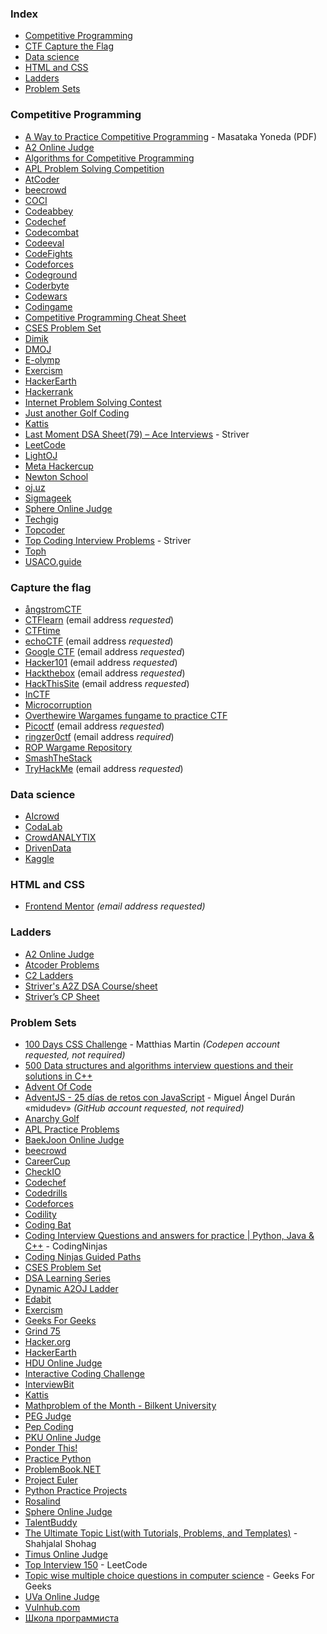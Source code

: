 ### Index

* [Competitive Programming](#competitive-programming)
* [CTF Capture the Flag](#capture-the-flag)
* [Data science](#data-science)
* [HTML and CSS](#html-and-css)
* [Ladders](#ladders)
* [Problem Sets](#problem-sets)


### Competitive Programming

* [A Way to Practice Competitive Programming](https://github.com/E869120/Competitive-Programming/blob/master/%5BTutorial%5D%20A%20Way%20to%20Practice%20Competitive%20Programming.pdf) - Masataka Yoneda (PDF)
* [A2 Online Judge](https://a2oj.netlify.app)
* [Algorithms for Competitive Programming](https://cp-algorithms.com)
* [APL Problem Solving Competition](https://contest.dyalog.com)
* [AtCoder](https://atcoder.jp)
* [beecrowd](https://www.beecrowd.com.br)
* [COCI](https://hsin.hr/coci/)
* [Codeabbey](http://www.codeabbey.com)
* [Codechef](https://www.codechef.com/contests)
* [Codecombat](https://codecombat.com)
* [Codeeval](https://www.codeeval.com)
* [CodeFights](https://codefights.com)
* [Codeforces](http://codeforces.com/contests)
* [Codeground](https://www.codeground.org)
* [Coderbyte](https://coderbyte.com)
* [Codewars](http://www.codewars.com)
* [Codingame](https://www.codingame.com/start)
* [Competitive Programming Cheat Sheet](https://medium.com/cheat-sheets/cheat-sheet-for-competitive-programming-with-c-f2e8156d5aa9)
* [CSES Problem Set](https://cses.fi/problemset)
* [Dimik](https://dimikoj.com)
* [DMOJ](https://dmoj.ca)
* [E-olymp](https://www.e-olymp.com/en/)
* [Exercism](https://exercism.org)
* [HackerEarth](https://www.hackerearth.com)
* [Hackerrank](https://www.hackerrank.com)
* [Internet Problem Solving Contest](http://ipsc.ksp.sk)
* [Just another Golf Coding](http://jagc.org)
* [Kattis](https://open.kattis.com)
* [Last Moment DSA Sheet(79) – Ace Interviews](https://takeuforward.org/interview-sheets/strivers-79-last-moment-dsa-sheet-ace-interviews) - Striver
* [LeetCode](https://leetcode.com)
* [LightOJ](https://lightoj.com)
* [Meta Hackercup](https://www.facebook.com/codingcompetitions/hacker-cup/)
* [Newton School](https://my.newtonschool.co/contest/all)
* [oj.uz](https://oj.uz)
* [Sigmageek](https://sigmageek.com)
* [Sphere Online Judge](http://www.spoj.com/contests)
* [Techgig](https://www.techgig.com)
* [Topcoder](https://www.topcoder.com)
* [Top Coding Interview Problems](https://takeuforward.org/interviews/strivers-sde-sheet-top-coding-interview-problems/) - Striver
* [Toph](https://toph.co)
* [USACO.guide](https://usaco.guide)


### Capture the flag

* [ångstromCTF](https://angstromctf.com)
* [CTFlearn](https://ctflearn.com) (email address *requested*)
* [CTFtime](https://ctftime.org)
* [echoCTF](https://echoctf.red) (email address *requested*)
* [Google CTF](https://capturetheflag.withgoogle.com) (email address *requested*)
* [Hacker101](https://ctf.hacker101.com) (email address *requested*)
* [Hackthebox](https://www.hackthebox.eu) (email address *requested*)
* [HackThisSite](https://www.hackthissite.org) (email address *requested*)
* [InCTF](https://inctf.in)
* [Microcorruption](https://microcorruption.com/login)
* [Overthewire Wargames fungame to practice CTF](https://overthewire.org/wargames/bandit)
* [Picoctf](https://picoctf.org/resources.html) (email address *requested*)
* [ringzer0ctf](https://ringzer0ctf.com/home) (email address *required*)
* [ROP Wargame Repository](https://github.com/xelenonz/game)
* [SmashTheStack](http://www.smashthestack.org/main.html#wargames)
* [TryHackMe](https://tryhackme.com) (email address *requested*)


### Data science

* [AIcrowd](https://www.aicrowd.com)
* [CodaLab](https://codalab.lisn.upsaclay.fr)
* [CrowdANALYTIX](https://www.crowdanalytix.com/community)
* [DrivenData](https://www.drivendata.org)
* [Kaggle](https://www.kaggle.com)


### HTML and CSS

* [Frontend Mentor](https://www.frontendmentor.io/challenges?languages=CSS&sort=difficulty%7Casc&type=free) *(email address requested)*


### Ladders

* [A2 Online Judge](https://a2oj.netlify.app)
* [Atcoder Problems](https://kenkoooo.com/atcoder/#/table)
* [C2 Ladders](https://c2-ladders-juol.onrender.com)
* [Striver's A2Z DSA Course/sheet](https://takeuforward.org/strivers-a2z-dsa-course/strivers-a2z-dsa-course-sheet-2)
* [Striver’s CP Sheet](https://takeuforward.org/interview-experience/strivers-cp-sheet/)


### Problem Sets

* [100 Days CSS Challenge](https://100dayscss.com) - Matthias Martin *(Codepen account requested, not required)*
* [500 Data structures and algorithms interview questions and their solutions in C++](https://www.quora.com/q/techiedelight/500-Data-Structures-and-Algorithms-interview-questions-and-their-solutions)
* [Advent Of Code](http://adventofcode.com)
* [AdventJS - 25 días de retos con JavaScript](https://adventjs.dev) - Miguel Ángel Durán «midudev» *(GitHub account requested, not required)*
* [Anarchy Golf](http://golf.shinh.org)
* [APL Practice Problems](https://problems.tryapl.org)
* [BaekJoon Online Judge](http://www.acmicpc.net)
* [beecrowd](https://www.beecrowd.com.br)
* [CareerCup](http://www.careercup.com)
* [CheckIO](http://www.checkio.org)
* [Codechef](https://www.codechef.com/problems/school)
* [Codedrills](https://codedrills.io/competitive)
* [Codeforces](http://codeforces.com/problemset)
* [Codility](https://codility.com/programmers/)
* [Coding Bat](http://codingbat.com/java)
* [Coding Interview Questions and answers for practice \| Python, Java & C++](https://www.codingninjas.com/codestudio/problems) - CodingNinjas
* [Coding Ninjas Guided Paths](https://www.codingninjas.com/codestudio/guided-paths/data-structures-algorithms)
* [CSES Problem Set](https://cses.fi/problemset/)
* [DSA Learning Series](https://www.codechef.com/LEARNDSA)
* [Dynamic A2OJ Ladder](https://a2oj.herokuapp.com)
* [Edabit](https://edabit.com)
* [Exercism](http://exercism.io)
* [Geeks For Geeks](https://practice.geeksforgeeks.org)
* [Grind 75](https://www.techinterviewhandbook.org/grind75)
* [Hacker.org](http://www.hacker.org)
* [HackerEarth](https://www.hackerearth.com)
* [HDU Online Judge](http://acm.hdu.edu.cn)
* [Interactive Coding Challenge](https://github.com/donnemartin/interactive-coding-challenges)
* [InterviewBit](https://www.interviewbit.com)
* [Kattis](https://open.kattis.com)
* [Mathproblem of the Month - Bilkent University](http://www.fen.bilkent.edu.tr/~cvmath/prob-month.html)
* [PEG Judge](http://wcipeg.com)
* [Pep Coding](https://www.pepcoding.com/resources)
* [PKU Online Judge](http://poj.org)
* [Ponder This!](https://www.research.ibm.com/haifa/ponderthis/index.shtml)
* [Practice Python](https://www.practicepython.org)
* [ProblemBook.NET](https://github.com/AndreyAkinshin/ProblemBook.NET)
* [Project Euler](https://projecteuler.net)
* [Python Practice Projects](http://pythonpracticeprojects.com)
* [Rosalind](http://rosalind.info/problems/locations/)
* [Sphere Online Judge](http://www.spoj.com/problems/classical)
* [TalentBuddy](http://www.talentbuddy.co/blog/)
* [The Ultimate Topic List(with Tutorials, Problems, and Templates)](https://blog.shahjalalshohag.com/topic-list/) - Shahjalal Shohag
* [Timus Online Judge](http://acm.timus.ru)
* [Top Interview 150](https://leetcode.com/studyplan/top-interview-150/) - LeetCode
* [Topic wise multiple choice questions in computer science](https://www.geeksforgeeks.org/quiz-corner-gq/#C%20Programming%20Mock%20Tests) - Geeks For Geeks
* [UVa Online Judge](https://uva.onlinejudge.org/index.php?Itemid=8&option=com_onlinejudge)
* [Vulnhub.com](https://www.vulnhub.com)
* [Школа программиста](https://acmp.ru)

